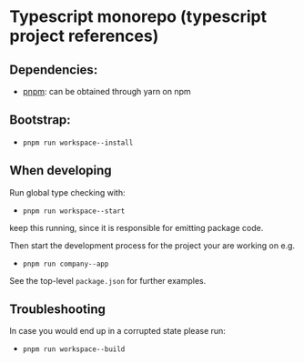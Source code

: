 # Typescript monorepo (typescript project references)

## Dependencies:

- [pnpm](https://pnpm.js.org/): can be obtained through yarn on npm

## Bootstrap:

- `pnpm run workspace--install`

## When developing

Run global type checking with:

- `pnpm run workspace--start`

keep this running, since it is responsible for emitting package code.

Then start the development process for the project your are working on e.g.

- `pnpm run company--app`

See the top-level `package.json` for further examples.

## Troubleshooting

In case you would end up in a corrupted state please run:

- `pnpm run workspace--build`
